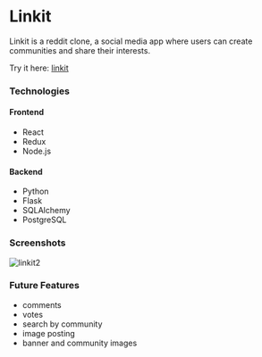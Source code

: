 # Linkit
Linkit is a reddit clone, a social media app where users can create communities and share their interests.

Try it here: [linkit](https://linkit-kt.onrender.com/)

### Technologies
#### Frontend
- React
- Redux
- Node.js
#### Backend
- Python
- Flask
- SQLAlchemy
- PostgreSQL

### Screenshots
![linkit2](https://user-images.githubusercontent.com/101781631/214504390-81040fab-b8ba-4579-893e-9d6a3b64b09a.png)



### Future Features
- comments
- votes
- search by community
- image posting
- banner and community images
